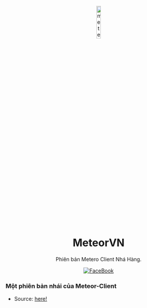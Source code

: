 
<p align="center">
<img src="https://meteorclient.com/icon.png" alt="meteor-client-logo" width="15%"/>
</p>

<h1 align="center">MeteorVN</h1>
<p align="center">Phiên bản Metero Client Nhá Hàng.</p>

<div align="center">
    <a href="https://www.facebook.com/elliotvatybzi/"><img src="https://img.shields.io/badge/Facebook-%231877F2.svg?logo=Facebook&logoColor=white" alt="FaceBook"/></a>
    <br>
</div>

### Một phiên bản nhái của Meteor-Client 
* Source: [here!](https://github.com/MeteorDevelopment/meteor-client)
